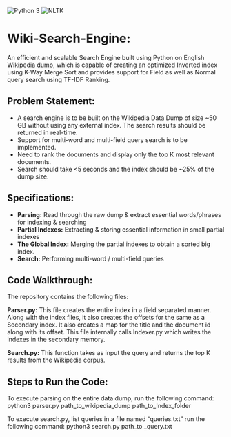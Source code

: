 ![Python 3](https://img.shields.io/badge/Python-3-green) ![NLTK](https://img.shields.io/badge/NLTK-3.5-green)


# Wiki-Search-Engine:
An efficient and scalable Search Engine built using Python on English Wikipedia dump, which is capable of creating an optimized Inverted index using K-Way Merge Sort and provides support for Field as well as Normal query search using TF-IDF Ranking.

## Problem Statement:
- A search engine is to be built on the Wikipedia Data Dump of size ~50 GB without using any external index. The search results should be returned in real-time. 
- Support for multi-word and multi-field query search is to be implemented.
- Need to rank the documents and display only the top K most relevant documents.
- Search should take <5 seconds and the index should be ~25% of the dump size.

## Specifications:

- **Parsing:** Read through the raw dump & extract essential words/phrases for indexing & searching
- **Partial Indexes:** Extracting & storing essential information in small partial indexes
- **The Global Index:** Merging the partial indexes to obtain a sorted big index.
- **Search:** Performing multi-word / multi-field queries

## Code Walkthrough:

The repository contains the following files:

**Parser.py:** This file creates the entire index in a field separated manner. Along with the index files, it also creates the offsets for the same as a Secondary index. It also creates a map for the title and the document id along with its offset. This file internally calls Indexer.py which writes the indexes in the secondary memory. 

**Search.py:** This function takes as input the query and returns the top K results from the Wikipedia corpus. 

## Steps to Run the Code:

To execute parsing on the entire data dump, run the following command: python3 parser.py path_to_wikipedia_dump path_to_Index_folder

To execute search.py, list queries in a file named “queries.txt” run the following command: python3 search.py path_to _query.txt

